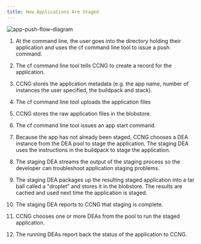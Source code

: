 ```yaml
---
title: How Applications Are Staged
---
```


![app-push-flow-diagram](/images/app_push_flow_diagram.png)

 1. At the command line, the user goes into the directory holding their application and uses the cf command line tool to issue a push command.

 2. The cf command line tool tells CCNG to create a record for the application. 

 3. CCNG stores the application metadata (e.g. the app name, number of instances the user specified, the buildpack and stack).

 4. The cf command line tool uploads the application files

 5. CCNG stores the raw application files in the blobstore.

 6. The cf command line tool issues an app start command.

 7. Because the app has not already been staged, CCNG chooses a DEA instance from the DEA pool to stage the application. The staging DEA uses the instructions in the buildpack to stage the application.

 8. The staging DEA streams the output of the staging process so the developer can troubleshoot application staging problems.

 9. The staging DEA packages up the resulting staged application into a tar ball called a "droplet" and stores it in the blobstore. The results are cached and used next time the application is staged.

 10. The staging DEA reports to CCNG that staging is complete.

 11. CCNG chooses one or more DEAs from the pool to run the staged application.

 12. The running DEAs report back the status of the application to CCNG.